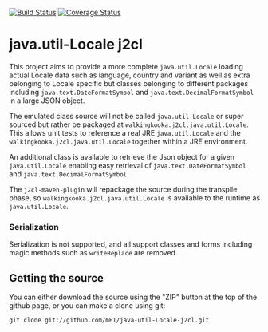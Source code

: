 [![Build Status](https://travis-ci.com/mP1/java-util-Locale-j2cl.svg?branch=master)](https://travis-ci.com/mP1/java-util-Locale-j2cl.svg?branch=master)
[![Coverage Status](https://coveralls.io/repos/github/mP1/java-util-Locale-j2cl/badge.svg?branch=master)](https://coveralls.io/github/mP1/java-util-Locale-j2cl?branch=master)

# java.util-Locale j2cl

This project aims to provide a more complete `java.util.Locale` loading actual Locale data such as language, country and 
variant as well as extra belonging to Locale specific but classes belonging to different packages including
`java.text.DateFormatSymbol` and `java.text.DecimalFormatSymbol` in a large JSON object.

The emulated class source will not be called `java.util.Locale` or super sourced but rather be packaged at
`walkingkooka.j2cl.java.util.Locale`. This allows unit tests to reference a real JRE `java.util.Locale` and the 
`walkingkooka.j2cl.java.util.Locale` together within a JRE environment.

An additional class is available to retrieve the Json object for a given `java.util.Locale` enabling easy retrieval of 
`java.text.DateFormatSymbol` and `java.text.DecimalFormatSymbol`.

The `j2cl-maven-plugin` will repackage the source during the transpile phase, so `walkingkooka.j2cl.java.util.Locale`
is available to the runtime as `java.util.Locale`. 



### Serialization

Serialization is not supported, and all support classes and forms including magic methods such as `writeReplace` are removed.



## Getting the source

You can either download the source using the "ZIP" button at the top
of the github page, or you can make a clone using git:

```
git clone git://github.com/mP1/java-util-Locale-j2cl.git
```
